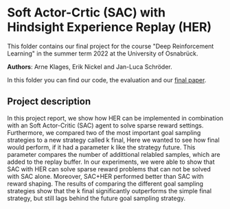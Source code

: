 # Soft Actor-Crtic (SAC) with Hindsight Experience Replay (HER)

This folder contains our final project for the course "Deep Reinforcement Learning" in the summer term 2022 at the University of Osnabrück.

**Authors**: Arne Klages, Erik Nickel and Jan-Luca Schröder.


In this folder you can find our code, the evaluation and our [final paper](Deep-Reinforcement-Learning/Project_Soft_Actor_Critic_with_Hindsight_Experience_Replay/Soft_Actor_Critic_with_Hindsight_Experience_Replay.pdf).

## Project description
In this project report, we show how HER can be implemented in combination with an Soft Actor-Critic (SAC) agent to solve sparse reward settings. 
Furthermore, we compared two of the most important goal sampling strategies to a new strategy called k final,
Here we wanted to see how final would perform, if it had a parameter k like the strategy future.
This parameter compares the number of addittional relabled samples, which are  added to the replay buffer.
In our experiments, we were able to show that SAC with HER can solve sparse reward problems that can not be solved with SAC alone. 
Moreover, SAC+HER performed better than SAC with reward shaping.
The results of comparing the different goal sampling strategies show that the k final significantly outperforms the simple final
strategy, but still lags behind the future goal sampling strategy.
